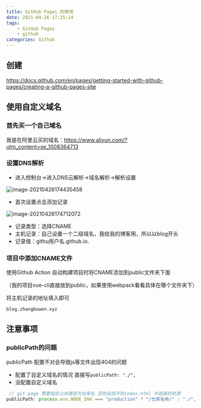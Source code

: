 ```yaml
---
title: GitHub Pages 的使用
date: 2021-04-26 17:25:24
tags:
	- GitHub Pages
	- github
categories: Github
---
```


## 创建

https://docs.github.com/en/pages/getting-started-with-github-pages/creating-a-github-pages-site

## 使用自定义域名

### 首先买一个自己域名

我是在阿里云买的域名：https://www.aliyun.com/?utm_content=se_1008364713

### 设置DNS解析

- 进入控制台->进入DNS云解析->域名解析->解析设置

![image-20210426174435458](https://gitee.com/zhangbowen-1/my-gallery/raw/master/img/image-20210426174435458.png)

- 首次设置点击添加记录

![image-20210426174712072](https://gitee.com/zhangbowen-1/my-gallery/raw/master/img/image-20210426174712072.png)

- 记录类型：选择CNAME
- 主机记录：自己设置一个二级域名，我给我的博客用，所以以blog开头
- 记录值：githu用户名.github.io.

### 项目中添加CNAME文件

使用Github Action 自动构建项目时将CNAME添加到public文件夹下面 

（我的项目vue-cli直接放到public，如果使用webpack看看具体在哪个文件夹下）

将主机记录的地址填入即可

```
blog.zhangbowen.xyz
```

## 注意事项

### publicPath的问题

publicPath 配置不对会导致js等文件出现404的问题

- 配置了自定义域名的情况 直接写`publicPath: "./",`
- 没配置自定义域名

```js
 // git page 需要指定公共路径为仓库名 否则会找不到index.html 中连接的资源
publicPath: process.env.NODE_ENV === "production" ? "/仓库名称/" : "./",
```





